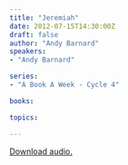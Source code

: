```yaml
---
title: "Jeremiah"
date: 2012-07-15T14:30:00Z
draft: false
author: "Andy Barnard"
speakers:
- "Andy Barnard"

series:
- "A Book A Week - Cycle 4"

books:

topics:

---
```

[Download audio.](https://s3.amazonaws.com/highway/sermons/2012_07/15_Jeremiah.mp3)